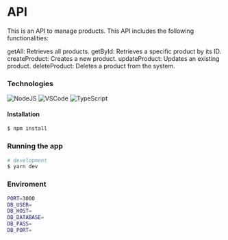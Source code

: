 # API

This is an API to manage products. This API includes the following functionalities:

getAll: Retrieves all products.
getById: Retrieves a specific product by its ID.
createProduct: Creates a new product.
updateProduct: Updates an existing product.
deleteProduct: Deletes a product from the system.

### Technologies

![NodeJS](https://img.shields.io/badge/Node.js-43853D?style=for-the-badge&logo=node.js&logoColor=white)
![VSCode](https://img.shields.io/badge/Visual_Studio_Code-0078D4?style=for-the-badge&logo=visual%20studio%20code&logoColor=white)
![TypeScript](https://img.shields.io/badge/TypeScript-007ACC?style=for-the-badge&logo=typescript&logoColor=white)

#### Installation

```bash
$ npm install
```

### Running the app

```bash
# development
$ yarn dev

```

### Enviroment

```bash
PORT=3000
DB_USER=
DB_HOST=
DB_DATABASE=
DB_PASS=
DB_PORT=
```
